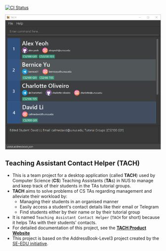 [![CI Status](https://github.com/AY2122S2-CS2103T-W15-3/tp/workflows/Java%20CI/badge.svg)](https://github.com/AY2122S2-CS2103T-W15-3/tp/actions)

![Ui](docs/images/Ui.png)

## Teaching Assistant Contact Helper (TACH)

* This is a team project for a desktop application (called **TACH**) used by Computer Science (**CS**)
Teaching Assistants (**TA**s) in NUS to manage and keep track of their students in
the TAs tutorial groups.
* **TACH** aims to solve problems of CS TAs regarding management and alleviate their workload by:
  * Managing their students in an organised manner
  * Easily access a student's contact details like their email or Telegram
  * Find students either by their name or by their tutorial group
* It is named `Teaching Assistant Contact Helper` (`TACH` for short) because it helps TAs with their students' contacts.
* For detailed documentation of this project, see the
**[TACH Product Website](https://ay2122s2-cs2103t-w15-3.github.io/tp/)**
* This project is based on the AddressBook-Level3 project created by the
[SE-EDU initiative](https://se-education.org).


